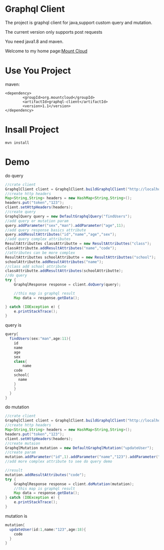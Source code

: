 # Graphql Client
The project is graphql client for java,support custom query and mutation.

The current version only supports post requests

You need java1.8 and maven.

Welcome to my home page:[Mount Cloud](http://www.mountcloud.org)

# Use You Project

maven:

	<dependency>
		    <groupId>org.mountcloud</groupId>
		    <artifactId>graphql-client</artifactId>
		    <version>1.1</version>
	</dependency>

# Insall Project

	mvn install


# Demo 

do query

```Java
//crate client
GraphqlClient client = GraphqlClient.buildGraphqlClient("http://localhost:8081/graphql");
//create http headers
Map<String,String> headers = new HashMap<String,String>();
headers.put("token","123");
client.setHttpHeaders(headers);
//create query
GraphqlQuery query = new DefaultGraphqlQuery("findUsers");
//add query or mutation param
query.addParameter("sex","man").addParameter("age",11);
//add query response basics attribute
query.addResultAttributes("id","name","age","sex");
//add query complex attributes
ResultAttributtes classAttributte = new ResultAttributtes("class");
classAttributte.addResultAttributes("name","code");
//attributes can be more complex
ResultAttributtes schoolAttributte = new ResultAttributtes("school");
schoolAttributte.addResultAttributes("name");
//class add school attribute
classAttributte.addResultAttributes(schoolAttributte);
//do query
try {
    GraphqlResponse response = client.doQuery(query);

    //this map is graphql result
    Map data = response.getData();

} catch (IOException e) {
    e.printStackTrace();
}
```

query is

```Java
query{
  findUsers(sex:"man",age:11){
    id
    name
    age
    sex
    class{
    	name
	code
	school{
	  name
	}
    }
  }
}
```


do mutation

```Java
//crate client
GraphqlClient client = GraphqlClient.buildGraphqlClient("http://localhost:8081/graphql");
//create http headers
Map<String,String> headers = new HashMap<String,String>();
headers.put("token","123");
client.setHttpHeaders(headers);
//create mutaion
GraphqlMutation mutation = new DefaultGraphqlMutation("updateUser");
//create param
mutation.addParameter("id",1).addParameter("name","123").addParameter("age",18);
//add more complex attribute to see do query demo

//result
mutation.addResultAttributes("code");
try {
    GraphqlResponse response = client.doMutation(mutation);
    //this map is graphql result
    Map data = response.getData();
} catch (IOException e) {
    e.printStackTrace();
}
```

mutation is

```Java
mutation{
  updateUser(id:1,name:"123",age:18){
    code
  }
}
```
